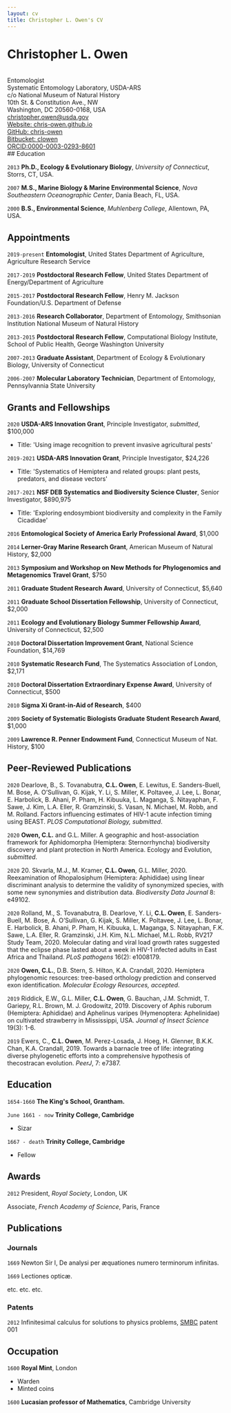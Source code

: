 ```yaml
---
layout: cv
title: Christopher L. Owen's CV
---
```

# Christopher L. Owen  
<br/>
Entomologist<br/>
Systematic Entomology Laboratory, USDA-ARS<br/>
c/o National Museum of Natural History<br/>
10th St. & Constitution Ave., NW<br/>
Washington, DC 20560-0168, USA<br/>
<a href="christopher.owen@usda.gov">christopher.owen@usda.gov</a><br/>
<div id="webaddress">
  <a href="https://chris-owen.github.io"><i class="fas fa-home"></i> Website: chris-owen.github.io</a><br/> 
  <a href="https://github.com/chris-owen"><i class="fab fa-github"></i> GitHub: chris-owen</a><br/>
  <a href="https://bitbucket.org/clowen"><i class="ai ai-orcid"></i> Bitbucket: clowen</a><br/>
  <a href="https://orcid.org/0000-0003-0293-8601"><i class="ai ai-orcid"></i> ORCID:0000-0003-0293-8601</a><br/>
</div>  
## Education

`2013`
**Ph.D., Ecology & Evolutionary Biology**, *University of Connecticut*, Storrs, CT, USA.

`2007`
**M.S., Marine Biology & Marine Environmental Science**, *Nova Southeastern Oceanographic Center*, Dania Beach, FL, USA.

`2000`
**B.S., Environmental Science**, *Muhlenberg College*, Allentown, PA, USA.

## Appointments

`2019-present`
**Entomologist**, United States Department of Agriculture, Agriculture Research Service

`2017-2019`
**Postdoctoral Research Fellow**, United States Department of Energy/Department of Agriculture

`2015-2017`
**Postdoctoral Research Fellow**, Henry M. Jackson Foundation/U.S. Department of Defense

`2013-2016`
**Research Collaborator**, Department of Entomology, Smithsonian Institution National Museum of Natural History

`2013-2015`
**Postdoctoral Research Fellow**, Computational Biology Institute, School of Public Health, George Washington University

`2007-2013`
**Graduate Assistant**, Department of Ecology & Evolutionary Biology, University of Connecticut

`2006-2007`
**Molecular Laboratory Technician**, Department of Entomology, Pennsylvannia State University

## Grants and Fellowships

`2020`
**USDA-ARS Innovation Grant**, Principle Investigator, *submitted*, $100,000<br/>
  - Title: 'Using image recognition to prevent invasive agricultural pests'

`2019-2021`
**USDA-ARS Innovation Grant**, Principle Investigator, $24,226<br/>
  - Title: 'Systematics of Hemiptera and related groups: plant pests, predators, and disease vectors'

`2017-2021`
**NSF DEB Systematics and Biodiversity Science Cluster**, Senior Investigator, $890,975<br/>
  - Title: 'Exploring endosymbiont biodiversity and complexity in the Family Cicadidae'

`2016`
**Entomological Society of America Early Professional Award**, $1,000

`2014`
**Lerner-Gray Marine Research Grant**, American Museum of Natural History, $2,000

`2013`
**Symposium and Workshop on New Methods for Phylogenomics and Metagenomics Travel Grant**, $750

`2011`
**Graduate Student Research Award**, University of Connecticut, $5,640

`2011`
**Graduate School Dissertation Fellowship**, University of Connecticut, $2,000

`2011`
**Ecology and Evolutionary Biology Summer Fellowship Award**, University of Connecticut, $2,500

`2010`
**Doctoral Dissertation Improvement Grant**, National Science Foundation, $14,769
 
`2010`
**Systematic Research Fund**, The Systematics Association of London, $2,171

`2010`
**Doctoral Dissertation Extraordinary Expense Award**, University of Connecticut, $500

`2010`
**Sigma Xi Grant-in-Aid of Research**, $400

`2009`
**Society of Systematic Biologists Graduate Student Research Award**, $1,000
 
`2009`
**Lawrence R. Penner Endowment Fund**, Connecticut Museum of Nat. History, $100



## Peer-Reviewed Publications

`2020`
Dearlove, B., S. Tovanabutra, **C.L. Owen**, E. Lewitus, E. Sanders-Buell, M. Bose, A. O’Sullivan, G. Kijak, 
Y. Li, S. Miller, K. Poltavee, J. Lee, L. Bonar, E. Harbolick, B. Ahani, P. Pham, H. Kibuuka, L. Maganga, 
S. Nitayaphan, F. Sawe, J. Kim, L.A. Eller, R. Gramzinski, S. Vasan, N. Michael, M. Robb, and M. Rolland. 
Factors influencing estimates of HIV-1 acute infection timing using BEAST. *PLOS Computational Biology, submitted*.

`2020`
**Owen, C.L.** and G.L. Miller. A geographic and host-association framework for Aphidomorpha (Hemiptera: Sternorrhyncha) biodiversity discovery and plant protection in North America. Ecology and Evolution, *submitted*.

`2020`
20.  Skvarla, M.J., M. Kramer, **C.L. Owen**, G.L. Miller, 2020. Reexamination of Rhopalosiphum (Hemiptera: Aphididae) using linear discriminant analysis to determine the validity of synonymized species, with some new synonymies and distribution data. *Biodiversity Data Journal* 8: e49102.

`2020`
Rolland, M., S. Tovanabutra, B. Dearlove, Y. Li, **C.L. Owen**, E. Sanders-Buell, M. Bose, A. O’Sullivan, G. Kijak, S. Miller, K. Poltavee, J. Lee, L. Bonar, E. Harbolick, B. Ahani, P. Pham, H. Kibuuka, L. Maganga, S. Nitayaphan, F.K. Sawe, L.A. Eller, R. Gramzinski, J.H. Kim, N.L. Michael, M.L. Robb, RV217 Study Team, 2020. Molecular dating and viral load growth rates suggested that the eclipse phase lasted about a week in HIV-1 infected adults in East Africa and Thailand. *PLoS pathogens* 16(2): e1008179.

`2020`
**Owen, C.L.**, D.B. Stern, S. Hilton, K.A. Crandall, 2020. Hemiptera phylogenomic resources: tree-based orthology prediction and conserved exon identification. *Molecular Ecology Resources, accepted*.

`2019`
Riddick, E.W., G.L. Miller, **C.L. Owen**, G. Bauchan, J.M. Schmidt, T. Gariepy, R.L. Brown, M. J. Grodowitz, 2019. Discovery of Aphis ruborum (Hemiptera: Aphididae) and Aphelinus varipes (Hymenoptera: Aphelinidae) on cultivated strawberry in Mississippi, USA. *Journal of Insect Science* 19(3): 1-6.

`2019`
Ewers, C., **C.L. Owen**, M. Perez-Losada, J. Hoeg, H. Glenner, B.K.K. Chan, K.A. Crandall, 2019. Towards a barnacle tree of life: integrating diverse phylogenetic efforts into a comprehensive hypothesis of thecostracan evolution. *PeerJ*, 7: e7387.




## Education

`1654-1660`
__The King's School, Grantham.__

`June 1661 - now`
__Trinity College, Cambridge__

- Sizar

`1667 - death`
__Trinity College, Cambridge__

- Fellow



## Awards

`2012`
President, *Royal Society*, London, UK

Associate, *French Academy of Science*, Paris, France



## Publications

<!-- A list is also available [online](http://scholar.google.co.uk/citations?user=LTOTl0YAAAAJ) -->

### Journals

`1669`
Newton Sir I, De analysi per æquationes numero terminorum infinitas. 

`1669`
Lectiones opticæ.

etc. etc. etc.

### Patents

`2012`
Infinitesimal calculus for solutions to physics problems, [SMBC](http://www.techdirt.com/articles/20121011/09312820678/if-patents-had-been-around-time-newton.shtml) patent 001


## Occupation

`1600`
__Royal Mint__, London

- Warden
- Minted coins

`1600`
__Lucasian professor of Mathematics__, Cambridge University



<!-- ### Footer

Last updated: May 2013 -->



